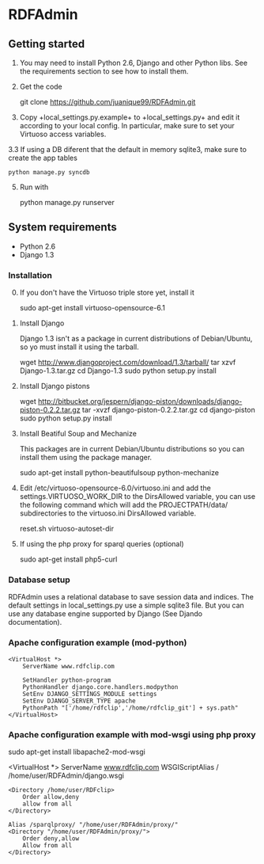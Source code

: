 
# RDFAdmin

## Getting started

1. You may need to install Python 2.6, Django and other Python
   libs. See the requirements section to see how to install them.

2. Get the code

    git clone https://github.com/juanique99/RDFAdmin.git

3. Copy +local_settings.py.example+ to +local_settings.py+ and edit it
   according to your local config. In particular, make sure to set your 
   Virtuoso access variables.

3.3 If using a DB diferent that the default in memory sqlite3, make sure to create the app tables
    
    python manage.py syncdb

5. Run with

    python manage.py runserver

## System requirements

- Python 2.6
- Django 1.3

### Installation

0. If you don't have the Virtuoso triple store yet, install it

    sudo apt-get install virtuoso-opensource-6.1

1. Install Django

   Django 1.3 isn't as a package in current distributions of
   Debian/Ubuntu, so yo must install it using the tarball.

    wget http://www.djangoproject.com/download/1.3/tarball/
    tar xzvf Django-1.3.tar.gz
    cd Django-1.3
    sudo python setup.py install
    
2. Install Django pistons

    wget http://bitbucket.org/jespern/django-piston/downloads/django-piston-0.2.2.tar.gz
    tar -xvzf django-piston-0.2.2.tar.gz
    cd django-piston
    sudo python setup.py install

3. Install Beatiful Soup and Mechanize

   This packages are in current Debian/Ubuntu distributions so you can
   install them using the package manager.
   
    sudo apt-get install python-beautifulsoup python-mechanize

4. Edit /etc/virtuoso-opensource-6.0/virtuoso.ini and add the settings.VIRTUOSO_WORK_DIR to the DirsAllowed variable, you can use the following command which will add the PROJECTPATH/data/ subdirectories to the virtuoso.ini DirsAllowed variable. 

    reset.sh virtuoso-autoset-dir

5. If using the php proxy for sparql queries (optional)

    sudo apt-get install php5-curl


### Database setup

RDFAdmin uses a relational database to save session data and indices. The default settings in local_settings.py 
use a simple sqlite3 file. But you can use any database engine supported by Django (See Djando documentation).

### Apache configuration example (mod-python)

    <VirtualHost *>
        ServerName www.rdfclip.com

        SetHandler python-program
        PythonHandler django.core.handlers.modpython
        SetEnv DJANGO_SETTINGS_MODULE settings
        SetEnv DJANGO_SERVER_TYPE apache
        PythonPath "['/home/rdfclip','/home/rdfclip_git'] + sys.path"
    </VirtualHost>

    
### Apache configuration example with mod-wsgi using php proxy
sudo apt-get install libapache2-mod-wsgi

<VirtualHost *>
    ServerName www.rdfclip.com
    WSGIScriptAlias / /home/user/RDFAdmin/django.wsgi

    <Directory /home/user/RDFclip>
		Order allow,deny
		allow from all
    </Directory>

    Alias /sparqlproxy/ "/home/user/RDFAdmin/proxy/"
    <Directory "/home/user/RDFAdmin/proxy/">
        Order deny,allow
        Allow from all
    </Directory>

</VirtualHost>

